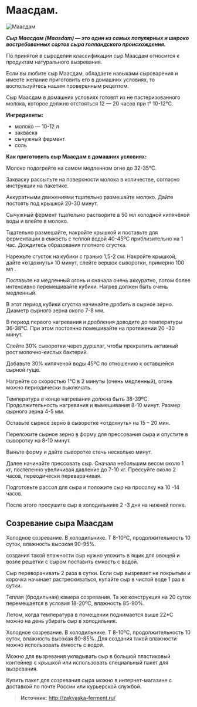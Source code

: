 # Маасдам.

![Маасдам](/images/Kulinar/Chesse/maasdam.jpg 'Маасдам')

_**Сыр Маасдам (Maasdam)  — это один  из самых популярных и широко востребованных сортов сыра голландского происхождения.**_

По принятой в сыроделии классификации сыр Маасдам  относится к продуктам натурального вызревания.

Если вы любите сыр Маасдам, обладаете навыками сыроварения и имеете желание приготовить его в домашних условиях, то воспользуйтесь нашим проверенным рецептом.

Сыр Маасдам в домашних условиях готовят из не пастеризованного молока, которое должно отстояться 12 — 20 часов при t° 10-12°C.

**Ингредиенты:**

- молоко — 10-12 л
- закваска
- сычужный фермент
- соль

**Как приготовить сыр Маасдам в домашних условиях:**

Молоко подогрейте на самом медленном огне до 32-35°С.

Закваску рассыпьте на поверхности молока  в количестве, согласно инструкции на пакетике.

Аккуратными движениями тщательно размешайте молоко. Дайте постоять под крышкой 20-30 минут.

Сычужный фермент тщательно растворите в 50 мл холодной кипячёной воды и влейте в молоко.

Тщательно размешайте, накройте крышкой и поставьте для ферментации в емкость с теплой водой 40-45ºС приблизительно на 1 час.  Дождитесь образования плотного сгустка.

Нарежьте сгусток на кубики с гранью 1,5-2 см. Накройте крышкой, дайте «отдохнуть» 10 минут, слейте вершок сыворотки, примерно 100 мл .

Поставьте на медленный огонь и сначала очень аккуратно, потом более интенсивно перемешивайте кубики. Нагрев должен быть очень медленный.

В этот период кубики сгустка начинайте дробить в сырное зерно. Диаметр сырного зерна около 7-8 мм.

В период первого нагревания и дробления доводите до температуры 36-38°С.  При этом постоянно помешивайте на протяжении 20 -30 минут.

Слейте 30% сыворотки через дуршлаг, чтобы прекратить активный рост молочно-кислых бактерий.

Добавьте 30% кипяченой воды 45ºС по отношению к оставшейся сырной гуще.

Нагрейте со скоростью 1°С в 2 минуты (очень медленный), огонь можно периодически выключать.

Температура в конце нагревания должна быть 38-39ºС. Продолжительность нагревания и вымешивания 8-10 минут. Размер сырного зерна 4-5 мм.

Оставьте сырное зерно в сыворотке «отдохнуть» на 15 – 20 мин.

Переложите сырное зерно в форму для прессования сыра и опустите в сыворотку на 8-10 минут.

Выньте форму и дайте сыворотке стечь несколько минут.

Далее начинайте прессовать сыр. Сначала небольшим весом около 1 кг, постепенно увеличивая давление до 7-10 кг. Прессуйте около 2 часов, переодически переварачивая.

Подготовьте рассол для сыра и положите сыр на просолку на 10 -14 часов.

После этого просушите сыр в холодильнике 2 -3 дня на нижней полке.

## Созревание сыра Маасдам

Холодное созревание. В холодильнике. Т 8-10ºС, продолжительность 10 суток, влажность высокая 90-95%.

создания такой влажности сыр нужно уложить в ящик для овощей и возле решетки с сыром поставить емкость с водой.

Сыр переворачивать 2 раза в сутки. Если сыр вызревает не покрытым и корочка начинает растрескиваться, купайте сыр в чистой воде 1 раз в сутки.

Теплая (бродильная) камера созревания. Та же конструкция на 20 суток перемещается в условия 18-20ºС, влажность 85-90%.

Летом, когда температура в помещении поднимается выше 22*С можно на день убирать сыр в холодильник.

Холодное созревание. В холодильнике. Т 8-10ºС, продолжительность 10 суток, влажность высокая 80-85%. Для создания такой влажности можно использовать ёмкость с водой.

Можно для вызревания укладывать сыр в большой пластиковый контейнер с крышкой или использовать специальный пакет для вызревания.

Купить пакет для созревания сыра можно в интернет-магазине с доставкой по почте России или курьерской службой.

> **Источник**:  http://zakvaska-ferment.ru/
